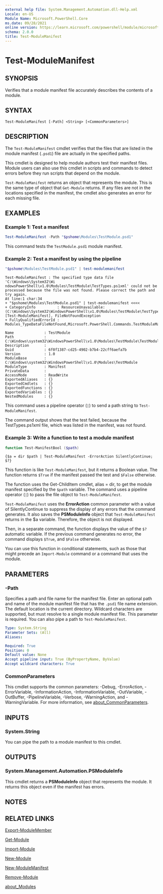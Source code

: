 ```yaml
---
external help file: System.Management.Automation.dll-Help.xml
Locale: en-US
Module Name: Microsoft.PowerShell.Core
ms.date: 09/28/2021
online version: https://learn.microsoft.com/powershell/module/microsoft.powershell.core/test-modulemanifest?view=powershell-7.1&WT.mc_id=ps-gethelp
schema: 2.0.0
title: Test-ModuleManifest
---
```

# Test-ModuleManifest

## SYNOPSIS
Verifies that a module manifest file accurately describes the contents of a module.

## SYNTAX

```
Test-ModuleManifest [-Path] <String> [<CommonParameters>]
```

## DESCRIPTION

The `Test-ModuleManifest` cmdlet verifies that the files that are listed in the module manifest
(`.psd1`) file are actually in the specified paths.

This cmdlet is designed to help module authors test their manifest files. Module users can also use
this cmdlet in scripts and commands to detect errors before they run scripts that depend on the
module.

`Test-ModuleManifest` returns an object that represents the module. This is the same type of object
that `Get-Module` returns. If any files are not in the locations specified in the manifest, the
cmdlet also generates an error for each missing file.

## EXAMPLES

### Example 1: Test a manifest

```powershell
Test-ModuleManifest -Path "$pshome\Modules\TestModule.psd1"
```

This command tests the `TestModule.psd1` module manifest.

### Example 2: Test a manifest by using the pipeline

```powershell
"$pshome\Modules\TestModule.psd1" | test-modulemanifest
```

```Output
Test-ModuleManifest : The specified type data file 'C:\Windows\System32\Wi
ndowsPowerShell\v1.0\Modules\TestModule\TestTypes.ps1xml' could not be processed because the file was not found. Please correct the path and try again.
At line:1 char:34
+ "$pshome\Modules\TestModule.psd1" | test-modulemanifest <<<<
+ CategoryInfo          : ResourceUnavailable: (C:\Windows\System32\WindowsPowerShell\v1.0\Modules\TestModule\TestTypes.ps1xml:String) [Test-ModuleManifest], FileNotFoundException
+ FullyQualifiedErrorId : Modules_TypeDataFileNotFound,Microsoft.PowerShell.Commands.TestModuleManifestCommandName

Name              : TestModule
Path              : C:\Windows\system32\WindowsPowerShell\v1.0\Modules\TestModule\TestModule.psd1
Description       :
Guid              : 6f0f1387-cd25-4902-b7b4-22cff6aefa7b
Version           : 1.0
ModuleBase        : C:\Windows\system32\WindowsPowerShell\v1.0\Modules\TestModule
ModuleType        : Manifest
PrivateData       :
AccessMode        : ReadWrite
ExportedAliases   : {}
ExportedCmdlets   : {}
ExportedFunctions : {}
ExportedVariables : {}
NestedModules     : {}
```

This command uses a pipeline operator (`|`) to send a path string to `Test-ModuleManifest`.

The command output shows that the test failed, because the TestTypes.ps1xml file, which was listed
in the manifest, was not found.

### Example 3: Write a function to test a module manifest

```powershell
function Test-ManifestBool ($path)
```

```Output
{$a = dir $path | Test-ModuleManifest -ErrorAction SilentlyContinue; $?}
```

This function is like `Test-ModuleManifest`, but it returns a Boolean value. The function returns
`$True` if the manifest passed the test and `$False` otherwise.

The function uses the Get-ChildItem cmdlet, alias = dir, to get the module manifest specified by the
`$path` variable. The command uses a pipeline operator (`|`) to pass the file object to
`Test-ModuleManifest`.

`Test-ModuleManifest` uses the **ErrorAction** common parameter with a value of SilentlyContinue to
suppress the display of any errors that the command generates. It also saves the **PSModuleInfo**
object that `Test-ModuleManifest` returns in the $a variable. Therefore, the object is not
displayed.

Then, in a separate command, the function displays the value of the `$?` automatic variable. If the
previous command generates no error, the command displays `$True`, and `$False` otherwise.

You can use this function in conditional statements, such as those that might precede an
`Import-Module` command or a command that uses the module.

## PARAMETERS

### -Path

Specifies a path and file name for the manifest file. Enter an optional path and name of the module
manifest file that has the `.psd1` file name extension. The default location is the current
directory. Wildcard characters are supported, but must resolve to a single module manifest file.
This parameter is required. You can also pipe a path to `Test-ModuleManifest`.

```yaml
Type: System.String
Parameter Sets: (All)
Aliases:

Required: True
Position: 0
Default value: None
Accept pipeline input: True (ByPropertyName, ByValue)
Accept wildcard characters: True
```

### CommonParameters

This cmdlet supports the common parameters: -Debug, -ErrorAction, -ErrorVariable,
-InformationAction, -InformationVariable, -OutVariable, -OutBuffer, -PipelineVariable, -Verbose,
-WarningAction, and -WarningVariable. For more information, see [about_CommonParameters](https://go.microsoft.com/fwlink/?LinkID=113216).

## INPUTS

### System.String

You can pipe the path to a module manifest to this cmdlet.

## OUTPUTS

### System.Management.Automation.PSModuleInfo

This cmdlet returns a **PSModuleInfo** object that represents the module. It returns this object
even if the manifest has errors.

## NOTES

## RELATED LINKS

[Export-ModuleMember](Export-ModuleMember.md)

[Get-Module](Get-Module.md)

[Import-Module](Import-Module.md)

[New-Module](New-Module.md)

[New-ModuleManifest](New-ModuleManifest.md)

[Remove-Module](Remove-Module.md)

[about_Modules](About/about_Modules.md)
